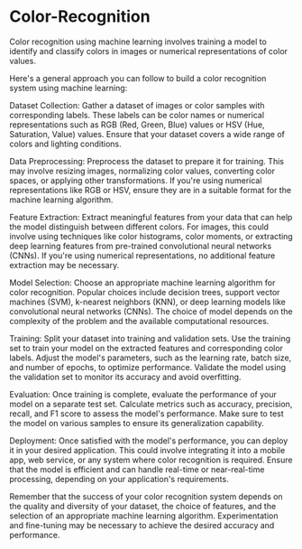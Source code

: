 # Color-Recognition
 Color recognition using machine learning involves training a model to identify and classify colors in images or numerical representations of color values.
 
 Here's a general approach you can follow to build a color recognition system using machine learning:

Dataset Collection: Gather a dataset of images or color samples with corresponding labels. These labels can be color names or numerical representations such as RGB (Red, Green, Blue) values or HSV (Hue, Saturation, Value) values. Ensure that your dataset covers a wide range of colors and lighting conditions.

Data Preprocessing: Preprocess the dataset to prepare it for training. This may involve resizing images, normalizing color values, converting color spaces, or applying other transformations. If you're using numerical representations like RGB or HSV, ensure they are in a suitable format for the machine learning algorithm.

Feature Extraction: Extract meaningful features from your data that can help the model distinguish between different colors. For images, this could involve using techniques like color histograms, color moments, or extracting deep learning features from pre-trained convolutional neural networks (CNNs). If you're using numerical representations, no additional feature extraction may be necessary.

Model Selection: Choose an appropriate machine learning algorithm for color recognition. Popular choices include decision trees, support vector machines (SVM), k-nearest neighbors (KNN), or deep learning models like convolutional neural networks (CNNs). The choice of model depends on the complexity of the problem and the available computational resources.

Training: Split your dataset into training and validation sets. Use the training set to train your model on the extracted features and corresponding color labels. Adjust the model's parameters, such as the learning rate, batch size, and number of epochs, to optimize performance. Validate the model using the validation set to monitor its accuracy and avoid overfitting.

Evaluation: Once training is complete, evaluate the performance of your model on a separate test set. Calculate metrics such as accuracy, precision, recall, and F1 score to assess the model's performance. Make sure to test the model on various samples to ensure its generalization capability.

Deployment: Once satisfied with the model's performance, you can deploy it in your desired application. This could involve integrating it into a mobile app, web service, or any system where color recognition is required. Ensure that the model is efficient and can handle real-time or near-real-time processing, depending on your application's requirements.

Remember that the success of your color recognition system depends on the quality and diversity of your dataset, the choice of features, and the selection of an appropriate machine learning algorithm. Experimentation and fine-tuning may be necessary to achieve the desired accuracy and performance.
